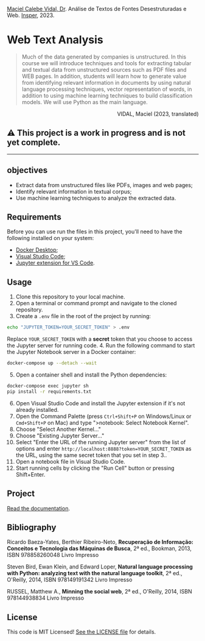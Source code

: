 [Maciel Calebe Vidal, Dr](https://www.linkedin.com/in/macielvidal/). Análise de
Textos de Fontes Desestruturadas e Web.
[Insper](https://www.insper.edu.br), 2023.

# Web Text Analysis

> Much of the data generated by companies is unstructured. In this course we
> will introduce techniques and tools for extracting tabular and textual data
> from unstructured sources such as PDF files and WEB pages. In addition,
> students will learn how to generate value from identifying relevant
> information in documents by using natural language processing techniques,
> vector representation of words, in addition to using machine learning
> techniques to build classification models. We will use Python as the main
> language.

<p align="right">
    VIDAL, Maciel (2023, translated)
</p>

## **⚠️ This project is a work in progress and is not yet complete.**

---

## objectives

- Extract data from unstructured files like PDFs, images and web pages;
- Identify relevant information in textual corpus;
- Use machine learning techniques to analyze the extracted data.

## Requirements

Before you can use run the files in this project, you'll need to have the
following installed on your system:

- [Docker Desktop](https://www.docker.com/);
- [Visual Studio Code](https://code.visualstudio.com/);
- [Jupyter extension for VS Code](https://marketplace.visualstudio.com/items?itemName=ms-toolsai.jupyter).

## Usage

1. Clone this repository to your local machine.
2. Open a terminal or command prompt and navigate to the cloned repository.
3. Create a `.env` file in the root of the project by running:
```sh
echo "JUPYTER_TOKEN=YOUR_SECRET_TOKEN" > .env
```
Replace `YOUR_SECRET_TOKEN` with a **secret** token that you choose to access the Jupyter server for running code.
4. Run the following command to start the Jupyter Notebook server in a Docker container:
```sh
docker-compose up --detach --wait
```
5. Open a container shell and install the Python dependencies:
```sh
docker-compose exec jupyter sh
pip install -r requirements.txt
```
6. Open Visual Studio Code and install the Jupyter extension if it's not already installed.
7. Open the Command Palette (press `Ctrl+Shift+P` on Windows/Linux or
   `Cmd+Shift+P` on Mac) and type ">notebook: Select Notebook Kernel".
8. Choose "Select Another Kernel..."
9. Choose "Existing Jupyter Server..."
10. Select "Enter the URL of the running Jupyter server" from the list of options and enter
   `http://localhost:8888?token=YOUR_SECRET_TOKEN` as the URL, using the same secret token that you set in step 3..
11. Open a notebook file in Visual Studio Code.
12. Start running cells by clicking the "Run Cell" button or pressing Shift+Enter.


## Project

[Read the documentation](notebooks/project).

## Bibliography

Ricardo Baeza-Yates, Berthier Ribeiro-Neto, **Recuperação de Informação:
Conceitos e Tecnologia das Máquinas de Busca**, 2ª ed., Bookman, 2013, ISBN
978858260048 Livro Impresso

Steven Bird, Ewan Klein, and Edward Loper, **Natural language processing with
Python: analyzing text with the natural language toolkit**, 2ª ed., O'Reilly,
2014, ISBN 978149191342 Livro Impresso

RUSSEL, Matthew A., **Minning the social web**, 2ª ed., O'Reilly, 2014, ISBN
978144938834 Livro Impresso

## License

This code is MIT Licensed! [See the LICENSE file](LICENSE) for details.
